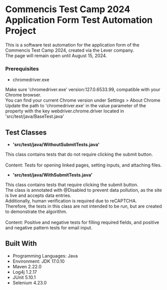 

# Commencis Test Camp 2024 Application Form Test Automation Project

This is a software test automation for the application form of the Commencis Test Camp 2024, created via the Lever company. <br>
The page will remain open until August 15, 2024.
 
### Prerequisites

- chromedriver.exe

Make sure 'chromedriver.exe' version:127.0.6533.99, compatible with your Chrome browser.<br>
You can find your current Chrome version under Settings > About Chrome <br>
Update the path to 'chromedriver.exe' in the value parameter of the property with the key webdriver.chrome.driver located in 'src/test/java/BaseTest.java'

## Test Classes

- **'src/test/java/WithoutSubmitTests.java'**
  
This class contains tests that do not require clicking the submit button. <br><br>
Content: Tests for opening linked pages, setting inputs, and attaching files.
  
- **'src/test/java/WithSubmitTests.java'**
  
This class contains tests that require clicking the submit button.<br>
The class is annotated with @Disabled to prevent data pollution, as the site is live and accepts data entries.<br>
Additionally, human verification is required due to reCAPTCHA.<br>
Therefore, the tests in this class are not intended to be run, but are created to demonstrate the algorithm.<br><br>
Content: Positive and negative tests for filling required fields, and positive and negative pattern tests for email input.

## Built With
* Programming Languages: Java
* Environment: JDK 17.0.10
* Maven 2.22.0
* Log4j 1.2.17
* JUnit 5.10.1
* Selenium 4.23.0


